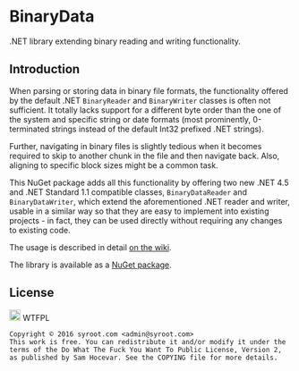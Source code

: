 # BinaryData
.NET library extending binary reading and writing functionality.

## Introduction

When parsing or storing data in binary file formats, the functionality offered by the default .NET `BinaryReader` and `BinaryWriter` classes is often not sufficient. It totally lacks support for a different byte order than the one of the system and specific string or date formats (most prominently, 0-terminated strings instead of the default Int32 prefixed .NET strings).

Further, navigating in binary files is slightly tedious when it becomes required to skip to another chunk in the file and then navigate back. Also, aligning to specific block sizes might be a common task.

This NuGet package adds all this functionality by offering two new .NET 4.5 and .NET Standard 1.1 compatible classes, `BinaryDataReader` and  `BinaryDataWriter`, which extend the aforementioned .NET reader and writer, usable in a similar way so that they are easy to implement into existing projects - in fact, they can be used directly without requiring any changes to existing code.

The usage is described in detail [on the wiki](https://github.com/Syroot/BinaryData/wiki).

The library is available as a [NuGet package](https://www.nuget.org/packages/Syroot.IO.BinaryData).

## License

<a href="http://www.wtfpl.net/"><img src="http://www.wtfpl.net/wp-content/uploads/2012/12/wtfpl.svg" height="20" alt="WTFPL" /></a> WTFPL

    Copyright © 2016 syroot.com <admin@syroot.com>
    This work is free. You can redistribute it and/or modify it under the
    terms of the Do What The Fuck You Want To Public License, Version 2,
    as published by Sam Hocevar. See the COPYING file for more details.
